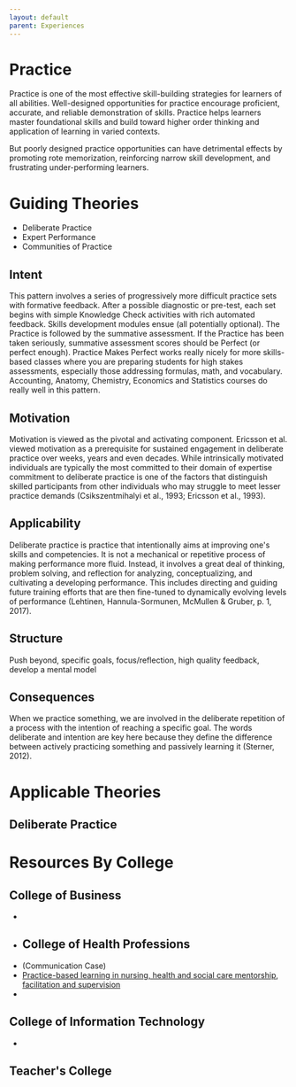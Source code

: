 ```yaml
---
layout: default
parent: Experiences
---
```

# Practice
Practice is one of the most effective skill-building strategies for learners of all abilities. Well-designed opportunities for practice encourage proficient, accurate, and reliable demonstration of skills. Practice helps learners master foundational skills and build toward higher order thinking and application of learning in varied contexts.

But poorly designed practice opportunities can have detrimental effects by promoting rote memorization, reinforcing narrow skill development, and frustrating under-performing learners.


# Guiding Theories
- Deliberate Practice
- Expert Performance
- Communities of Practice

## Intent
This pattern involves a series of progressively more difficult practice sets with formative feedback. After a possible diagnostic or pre-test, each set begins with simple Knowledge Check activities with rich automated feedback.  Skills development modules ensue (all potentially optional). The Practice is followed by the summative assessment. If the Practice has been taken seriously, summative assessment scores should be Perfect (or perfect enough).
Practice Makes Perfect works really nicely for more skills-based classes where you are preparing students for high stakes assessments, especially those addressing formulas, math, and vocabulary. Accounting, Anatomy, Chemistry, Economics and Statistics courses do really well in this pattern. 

## Motivation 
Motivation is viewed as the pivotal and activating component. Ericsson et al. viewed motivation as a prerequisite for sustained engagement in deliberate practice over weeks, years and even decades. While intrinsically motivated individuals are typically the most committed to their domain of expertise commitment to deliberate practice is one of the factors that distinguish skilled participants from other individuals who may struggle to meet lesser practice demands (Csikszentmihalyi et al., 1993; Ericsson et al., 1993).

## Applicability 
Deliberate practice is practice that intentionally aims at improving one's skills and competencies. It is not a mechanical or repetitive process of making performance more fluid. Instead, it involves a great deal of thinking, problem solving, and reflection for analyzing, conceptualizing, and cultivating a developing performance. This includes directing and guiding future training efforts that are then fine-tuned to dynamically evolving levels of performance (Lehtinen, Hannula-Sormunen, McMullen & Gruber, p. 1, 2017).

## Structure 
Push beyond, specific goals, focus/reflection, high quality feedback, develop a mental model

## Consequences
When we practice something, we are involved in the deliberate repetition of a process with the intention of reaching a specific goal. The words deliberate and intention are key here because they define the difference between actively practicing something and passively learning it (Sterner, 2012).


# Applicable Theories
## Deliberate Practice


# Resources By College
## College of Business
- 
- ## College of Health Professions
- (Communication Case)
- [Practice-based learning in nursing, health and social care mentorship, facilitation and supervision](https://search.ebscohost.com/login.aspx?direct=true&db=cat07141a&AN=ebc.EBC1124437&site=eds-live&scope=site&authtype=sso&custid=ns017578)
- 
## College of Information Technology
- 
## Teacher's College